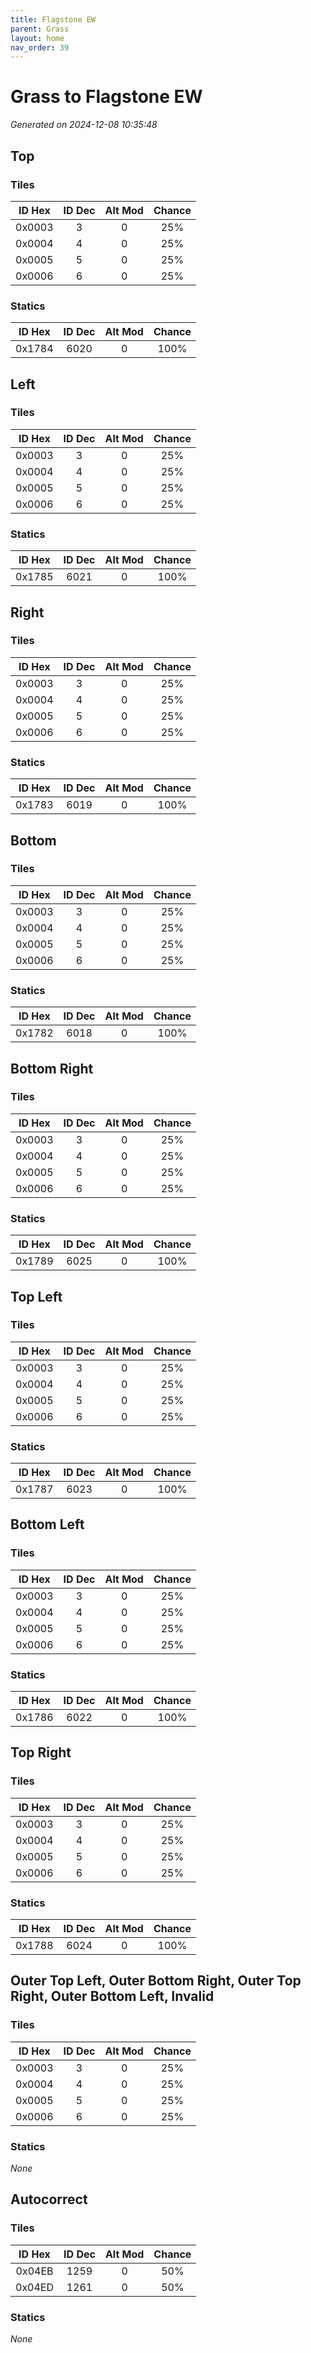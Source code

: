```yaml
---
title: Flagstone EW
parent: Grass
layout: home
nav_order: 39
---
```


# Grass to Flagstone EW

_Generated on 2024-12-08 10:35:48_

## Top

### Tiles

| ID Hex | ID Dec | Alt Mod | Chance |
|:------:|:------:|:--------:|:------:|
| 0x0003 | 3 | 0 | 25% |
| 0x0004 | 4 | 0 | 25% |
| 0x0005 | 5 | 0 | 25% |
| 0x0006 | 6 | 0 | 25% |

### Statics

| ID Hex | ID Dec | Alt Mod | Chance |
|:------:|:------:|:--------:|:------:|
| 0x1784 | 6020 | 0 | 100% |

## Left

### Tiles

| ID Hex | ID Dec | Alt Mod | Chance |
|:------:|:------:|:--------:|:------:|
| 0x0003 | 3 | 0 | 25% |
| 0x0004 | 4 | 0 | 25% |
| 0x0005 | 5 | 0 | 25% |
| 0x0006 | 6 | 0 | 25% |

### Statics

| ID Hex | ID Dec | Alt Mod | Chance |
|:------:|:------:|:--------:|:------:|
| 0x1785 | 6021 | 0 | 100% |

## Right

### Tiles

| ID Hex | ID Dec | Alt Mod | Chance |
|:------:|:------:|:--------:|:------:|
| 0x0003 | 3 | 0 | 25% |
| 0x0004 | 4 | 0 | 25% |
| 0x0005 | 5 | 0 | 25% |
| 0x0006 | 6 | 0 | 25% |

### Statics

| ID Hex | ID Dec | Alt Mod | Chance |
|:------:|:------:|:--------:|:------:|
| 0x1783 | 6019 | 0 | 100% |

## Bottom

### Tiles

| ID Hex | ID Dec | Alt Mod | Chance |
|:------:|:------:|:--------:|:------:|
| 0x0003 | 3 | 0 | 25% |
| 0x0004 | 4 | 0 | 25% |
| 0x0005 | 5 | 0 | 25% |
| 0x0006 | 6 | 0 | 25% |

### Statics

| ID Hex | ID Dec | Alt Mod | Chance |
|:------:|:------:|:--------:|:------:|
| 0x1782 | 6018 | 0 | 100% |

## Bottom Right

### Tiles

| ID Hex | ID Dec | Alt Mod | Chance |
|:------:|:------:|:--------:|:------:|
| 0x0003 | 3 | 0 | 25% |
| 0x0004 | 4 | 0 | 25% |
| 0x0005 | 5 | 0 | 25% |
| 0x0006 | 6 | 0 | 25% |

### Statics

| ID Hex | ID Dec | Alt Mod | Chance |
|:------:|:------:|:--------:|:------:|
| 0x1789 | 6025 | 0 | 100% |

## Top Left

### Tiles

| ID Hex | ID Dec | Alt Mod | Chance |
|:------:|:------:|:--------:|:------:|
| 0x0003 | 3 | 0 | 25% |
| 0x0004 | 4 | 0 | 25% |
| 0x0005 | 5 | 0 | 25% |
| 0x0006 | 6 | 0 | 25% |

### Statics

| ID Hex | ID Dec | Alt Mod | Chance |
|:------:|:------:|:--------:|:------:|
| 0x1787 | 6023 | 0 | 100% |

## Bottom Left

### Tiles

| ID Hex | ID Dec | Alt Mod | Chance |
|:------:|:------:|:--------:|:------:|
| 0x0003 | 3 | 0 | 25% |
| 0x0004 | 4 | 0 | 25% |
| 0x0005 | 5 | 0 | 25% |
| 0x0006 | 6 | 0 | 25% |

### Statics

| ID Hex | ID Dec | Alt Mod | Chance |
|:------:|:------:|:--------:|:------:|
| 0x1786 | 6022 | 0 | 100% |

## Top Right

### Tiles

| ID Hex | ID Dec | Alt Mod | Chance |
|:------:|:------:|:--------:|:------:|
| 0x0003 | 3 | 0 | 25% |
| 0x0004 | 4 | 0 | 25% |
| 0x0005 | 5 | 0 | 25% |
| 0x0006 | 6 | 0 | 25% |

### Statics

| ID Hex | ID Dec | Alt Mod | Chance |
|:------:|:------:|:--------:|:------:|
| 0x1788 | 6024 | 0 | 100% |

## Outer Top Left, Outer Bottom Right, Outer Top Right, Outer Bottom Left, Invalid

### Tiles

| ID Hex | ID Dec | Alt Mod | Chance |
|:------:|:------:|:--------:|:------:|
| 0x0003 | 3 | 0 | 25% |
| 0x0004 | 4 | 0 | 25% |
| 0x0005 | 5 | 0 | 25% |
| 0x0006 | 6 | 0 | 25% |

### Statics

_None_

## Autocorrect

### Tiles

| ID Hex | ID Dec | Alt Mod | Chance |
|:------:|:------:|:--------:|:------:|
| 0x04EB | 1259 | 0 | 50% |
| 0x04ED | 1261 | 0 | 50% |

### Statics

_None_

